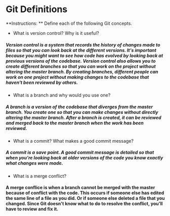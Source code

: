 # Git Definitions

**Instructions: ** Define each of the following Git concepts.

* What is version control?  Why is it useful?

##### Version control is a system that records the history of changes made to files so that you can look back at the different versions. It's important because you might want to see how code has evolved by looking back at previous versions of the codebase. Version control also allows you to create different branches so that you can work on the project without altering the master branch. By creating branches, different people can work on one project without making changes to the codebase that haven't been reviewed by others.

* What is a branch and why would you use one?

##### A branch is a version of the codebase that diverges from the master branch. You create one so that you can make changes without directly altering the master branch. After a branch is created, it can be reviewed and merged back to the master branch when the work has been reviewed.

* What is a commit? What makes a good commit message?

##### A commit is a save point. A good commit message is detailed so that when you're looking back at older versions of the code you know exactly what changes were made. 

* What is a merge conflict?

#### A merge conflice is when a branch cannot be merged with the master because of conflict with the code. This occurs if someone else has edited the same line of a file as you did. Or if someone else deleted a file that you changed. Since Git doesn't know what to do to resolve the conflict, you'll have to review and fix it. 